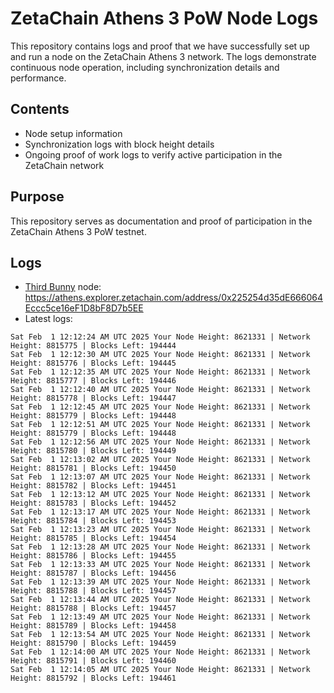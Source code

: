 # ZetaChain Athens 3 PoW Node Logs
This repository contains logs and proof that we have successfully set up and run a node on the ZetaChain Athens 3 network. The logs demonstrate continuous node operation, including synchronization details and performance.

## Contents
- Node setup information
- Synchronization logs with block height details
- Ongoing proof of work logs to verify active participation in the ZetaChain network

## Purpose
This repository serves as documentation and proof of participation in the ZetaChain Athens 3 PoW testnet.

## Logs

- [Third Bunny](https://thirdbunny.xyz/) node: https://athens.explorer.zetachain.com/address/0x225254d35dE666064Eccc5ce16eF1D8bF8D7b5EE
- Latest logs:
```
Sat Feb  1 12:12:24 AM UTC 2025 Your Node Height: 8621331 | Network Height: 8815775 | Blocks Left: 194444
Sat Feb  1 12:12:30 AM UTC 2025 Your Node Height: 8621331 | Network Height: 8815776 | Blocks Left: 194445
Sat Feb  1 12:12:35 AM UTC 2025 Your Node Height: 8621331 | Network Height: 8815777 | Blocks Left: 194446
Sat Feb  1 12:12:40 AM UTC 2025 Your Node Height: 8621331 | Network Height: 8815778 | Blocks Left: 194447
Sat Feb  1 12:12:45 AM UTC 2025 Your Node Height: 8621331 | Network Height: 8815779 | Blocks Left: 194448
Sat Feb  1 12:12:51 AM UTC 2025 Your Node Height: 8621331 | Network Height: 8815779 | Blocks Left: 194448
Sat Feb  1 12:12:56 AM UTC 2025 Your Node Height: 8621331 | Network Height: 8815780 | Blocks Left: 194449
Sat Feb  1 12:13:02 AM UTC 2025 Your Node Height: 8621331 | Network Height: 8815781 | Blocks Left: 194450
Sat Feb  1 12:13:07 AM UTC 2025 Your Node Height: 8621331 | Network Height: 8815782 | Blocks Left: 194451
Sat Feb  1 12:13:12 AM UTC 2025 Your Node Height: 8621331 | Network Height: 8815783 | Blocks Left: 194452
Sat Feb  1 12:13:17 AM UTC 2025 Your Node Height: 8621331 | Network Height: 8815784 | Blocks Left: 194453
Sat Feb  1 12:13:23 AM UTC 2025 Your Node Height: 8621331 | Network Height: 8815785 | Blocks Left: 194454
Sat Feb  1 12:13:28 AM UTC 2025 Your Node Height: 8621331 | Network Height: 8815786 | Blocks Left: 194455
Sat Feb  1 12:13:33 AM UTC 2025 Your Node Height: 8621331 | Network Height: 8815787 | Blocks Left: 194456
Sat Feb  1 12:13:39 AM UTC 2025 Your Node Height: 8621331 | Network Height: 8815788 | Blocks Left: 194457
Sat Feb  1 12:13:44 AM UTC 2025 Your Node Height: 8621331 | Network Height: 8815788 | Blocks Left: 194457
Sat Feb  1 12:13:49 AM UTC 2025 Your Node Height: 8621331 | Network Height: 8815789 | Blocks Left: 194458
Sat Feb  1 12:13:54 AM UTC 2025 Your Node Height: 8621331 | Network Height: 8815790 | Blocks Left: 194459
Sat Feb  1 12:14:00 AM UTC 2025 Your Node Height: 8621331 | Network Height: 8815791 | Blocks Left: 194460
Sat Feb  1 12:14:05 AM UTC 2025 Your Node Height: 8621331 | Network Height: 8815792 | Blocks Left: 194461
```
